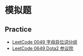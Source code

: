 # 模拟题

## Practice

- [LeetCode 0049 字母异位词分组](https://leetcode-cn.com/problems/group-anagrams/)
- [LeetCode 0649 Dota2 参议院](https://leetcode-cn.com/problems/dota2-senate/)
